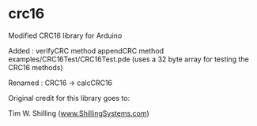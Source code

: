 crc16
=====

Modified CRC16 library for Arduino
	
Added :
		verifyCRC method
		appendCRC method
		examples/CRC16Test/CRC16Test.pde (uses a 32 byte array for testing the CRC16 methods)
		
Renamed :
		CRC16 -> calcCRC16

Original credit for this library goes to:

Tim W. Shilling (www.ShillingSystems.com)